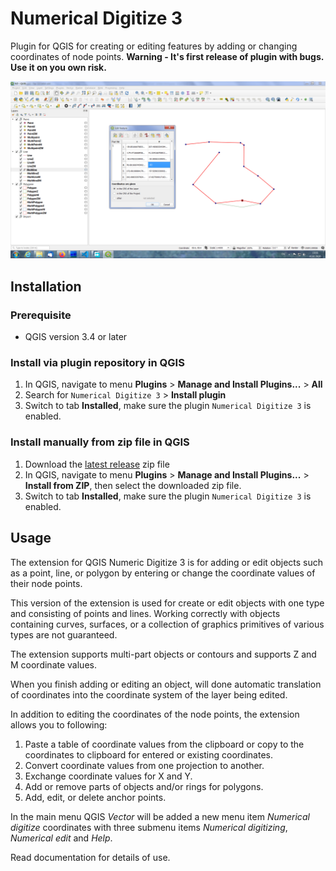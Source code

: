 # Numerical Digitize 3

Plugin for QGIS for creating or editing features by adding or changing
coordinates of node points.
**Warning - It's first release of plugin with bugs. Use it on you own risk.**

![Common image](images/readme.png)

## Installation

### Prerequisite

* QGIS version 3.4 or later

### Install via plugin repository in QGIS

1. In QGIS, navigate to menu **Plugins** > **Manage and Install Plugins...** >
**All**
2. Search for `Numerical Digitize 3` > **Install plugin**
3. Switch to tab **Installed**, make sure the plugin `Numerical Digitize 3` is
enabled.

### Install manually from zip file in QGIS

1. Download the [latest release](https://github.com/desertwolf7/numericalDigitize3/releases) zip file
2. In QGIS, navigate to menu **Plugins** > **Manage and Install Plugins...** >
**Install from ZIP**, then select the downloaded zip file.
3. Switch to tab **Installed**, make sure the plugin `Numerical Digitize 3` is
enabled.

## Usage

The extension for QGIS Numeric Digitize 3 is for adding or
edit objects such as a point, line, or polygon by entering or
change the coordinate values of their node points.

This version of the extension is used for create or edit objects with one type
and consisting of points and lines. Working correctly with objects containing
curves, surfaces, or a collection of graphics primitives of various types are
not guaranteed.

The extension supports multi-part objects or contours and supports Z and M
coordinate values.

When you finish adding or editing an object, will done automatic translation of
coordinates into the coordinate system of the layer being edited.

In addition to editing the coordinates of the node points, the extension
allows you to following:

1. Paste a table of coordinate values from the clipboard or copy to the 
coordinates to clipboard for entered or existing coordinates.
2. Convert coordinate values from one projection to another.
3. Exchange coordinate values for X and Y.
4. Add or remove parts of objects and/or rings for polygons.
5. Add, edit, or delete anchor points.

In the main menu QGIS *Vector* will be added a new menu item *Numerical
digitize* coordinates with three submenu items *Numerical digitizing*,
*Numerical edit* and *Help*.

Read documentation for details of use.

